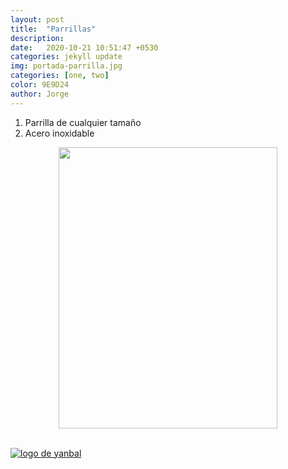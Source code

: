 ```yaml
---
layout: post
title:  "Parrillas"
description:   
date:   2020-10-21 10:51:47 +0530
categories: jekyll update
img: portada-parrilla.jpg
categories: [one, two]
color: 9E9D24
author: Jorge
---
```

1. Parrilla de cualquier tamaño
2. Acero inoxidable

<center>
<img src="https://github.com/Jorge-onofa/karna/blob/gh-pages/images/parrilla1.jpg?raw=true" width="350" height="450" />
</center>
<br>


[logo]: https://raw.githubusercontent.com/Betty-C/bef/gh-pages/assets/img/linkw.jpg
[dipensador]: https://api.whatsapp.com/send?phone=593999378989&text=%C2%A1Hola!%20Me%20interesa%20una%20parrilla "clic para abrir chat de whatsapp"
[![logo de yanbal][logo]][dipensador]


